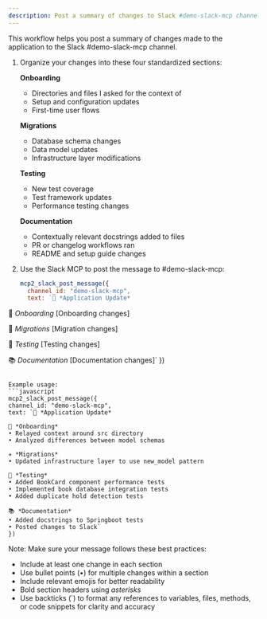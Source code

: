 ```yaml
---
description: Post a summary of changes to Slack #demo-slack-mcp channel
---
```


This workflow helps you post a summary of changes made to the application to the Slack #demo-slack-mcp channel.

1. Organize your changes into these four standardized sections:

   **Onboarding**
   - Directories and files I asked for the context of
   - Setup and configuration updates
   - First-time user flows

   **Migrations**
   - Database schema changes
   - Data model updates
   - Infrastructure layer modifications

   **Testing**
   - New test coverage
   - Test framework updates
   - Performance testing changes

   **Documentation**
   - Contextually relevant docstrings added to files
   - PR or changelog workflows ran
   - README and setup guide changes

2. Use the Slack MCP to post the message to #demo-slack-mcp:
   ```javascript
   mcp2_slack_post_message({
     channel_id: "demo-slack-mcp",
     text: `🔄 *Application Update*

👋 *Onboarding*
[Onboarding changes]

🔄 *Migrations*
[Migration changes]

🧪 *Testing*
[Testing changes]

📚 *Documentation*
[Documentation changes]`
   })
   ```

Example usage:
```javascript
mcp2_slack_post_message({
  channel_id: "demo-slack-mcp",
  text: `🔄 *Application Update*

👋 *Onboarding*
• Relayed context around src directory
• Analyzed differences between model schemas

✈️ *Migrations*
• Updated infrastructure layer to use new_model pattern

🧪 *Testing*
• Added BookCard component performance tests
• Implemented book database integration tests
• Added duplicate hold detection tests

📚 *Documentation*
• Added docstrings to Springboot tests
• Posted changes to Slack`
})
```

Note: Make sure your message follows these best practices:
- Include at least one change in each section
- Use bullet points (•) for multiple changes within a section
- Include relevant emojis for better readability
- Bold section headers using *asterisks*
- Use backticks (`) to format any references to variables, files, methods, or code snippets for clarity and accuracy